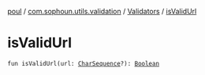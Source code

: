 [poul](../../index.md) / [com.sophoun.utils.validation](../index.md) / [Validators](index.md) / [isValidUrl](./is-valid-url.md)

# isValidUrl

`fun isValidUrl(url: `[`CharSequence`](https://kotlinlang.org/api/latest/jvm/stdlib/kotlin/-char-sequence/index.html)`?): `[`Boolean`](https://kotlinlang.org/api/latest/jvm/stdlib/kotlin/-boolean/index.html)